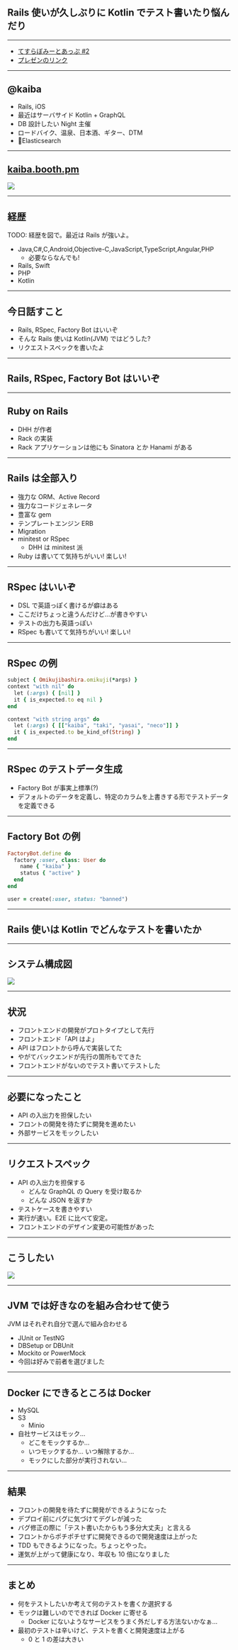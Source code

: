## Rails 使いが久しぶりに Kotlin でテスト書いたり悩んだり

---

- [てすらぼみーとあっぷ #2](https://autotest-lab.connpass.com/event/181312/)
- [プレゼンのリンク](https://gitpitch.com/kaibadash/gitpitch/master?p=autotest-lab2#/)

---

## @kaiba

- Rails, iOS
- 最近はサーバサイド Kotlin + GraphQL
- DB 設計したい Night 主催
- ロードバイク、温泉、日本酒、ギター、DTM
- 💜Elasticsearch

---

## [kaiba.booth.pm](https://kaiba.booth.pm/)

![](https://github.com/kaibadash/gitpitch/blob/master/autotest-lab2/ebook.png?raw=true)

---

## 経歴

TODO: 経歴を図で。最近は Rails が強いよ。

- Java,C#,C,Android,Objective-C,JavaScript,TypeScript,Angular,PHP
  - 必要ならなんでも!
- Rails, Swift
- PHP
- Kotlin

---

## 今日話すこと

- Rails, RSpec, Factory Bot はいいぞ
- そんな Rails 使いは Kotlin(JVM) ではどうした?
- リクエストスペックを書いたよ

---

## Rails, RSpec, Factory Bot はいいぞ

---

## Ruby on Rails

- DHH が作者
- Rack の実装
- Rack アプリケーションは他にも Sinatora とか Hanami がある

---

## Rails は全部入り

- 強力な ORM、Active Record
- 強力なコードジェネレータ
- 豊富な gem
- テンプレートエンジン ERB
- Migration
- minitest or RSpec
  - DHH は minitest 派
- Ruby は書いてて気持ちがいい! 楽しい!

---

## RSpec はいいぞ

- DSL で英語っぽく書けるが癖はある
- ここだけちょっと違うんだけど…が書きやすい
- テストの出力も英語っぽい
- RSpec も書いてて気持ちがいい! 楽しい!

---

## RSpec の例

```ruby
subject { Omikujibashira.omikuji(*args) }
context "with nil" do
  let (:args) { [nil] }
  it { is_expected.to eq nil }
end

context "with string args" do
  let (:args) { [["kaiba", "taki", "yasai", "neco"]] }
  it { is_expected.to be_kind_of(String) }
end
```

---

## RSpec のテストデータ生成

- Factory Bot が事実上標準(?)
- デフォルトのデータを定義し、特定のカラムを上書きする形でテストデータを定義できる

---

## Factory Bot の例

```ruby
FactoryBot.define do
  factory :user, class: User do
    name { "kaiba" }
    status { "active" }
  end
end
```

```ruby
user = create(:user, status: "banned")
```

---

## Rails 使いは Kotlin でどんなテストを書いたか

---

## システム構成図

![](https://github.com/kaibadash/gitpitch/blob/master/autotest-lab2/system1.png?raw=true)

---

## 状況

- フロントエンドの開発がプロトタイプとして先行
- フロントエンド「API はよ」
- API はフロントから呼んで実装してた
- やがてバックエンドが先行の箇所もでてきた
- フロントエンドがないのでテスト書いてテストした

---

## 必要になったこと

- API の入出力を担保したい
- フロントの開発を待たずに開発を進めたい
- 外部サービスをモックしたい

---

## リクエストスペック

- API の入出力を担保する
  - どんな GraphQL の Query を受け取るか
  - どんな JSON を返すか
- テストケースを書きやすい
- 実行が速い。E2E に比べて安定。
- フロントエンドのデザイン変更の可能性があった

---

## こうしたい

![](https://github.com/kaibadash/gitpitch/blob/master/autotest-lab2/system2.png?raw=true)

---

## JVM では好きなのを組み合わせて使う

JVM はそれぞれ自分で選んで組み合わせる

- JUnit or TestNG
- DBSetup or DBUnit
- Mockito or PowerMock
- 今回は好みで前者を選びました

---

## Docker にできるところは Docker

- MySQL
- S3
  - Minio
- 自社サービスはモック…
  - どこをモックするか…
  - いつモックするか… いつ解除するか…
  - モックにした部分が実行されない…

---

## 結果

- フロントの開発を待たずに開発ができるようになった
- デプロイ前にバグに気づけてデグレが減った
- バグ修正の際に「テスト書いたからもう多分大丈夫」と言える
- フロントからポチポチせずに開発できるので開発速度は上がった
- TDD もできるようになった。ちょっとやった。
- 運気が上がって健康になり、年収も 10 倍になりました

---

## まとめ

- 何をテストしたいか考えて何のテストを書くか選択する
- モックは難しいのでできれば Docker に寄せる
  - Docker にないようなサービスをうまく外だしする方法ないかなぁ…
- 最初のテストは辛いけど、テストを書くと開発速度は上がる
  - 0 と 1 の差は大きい
